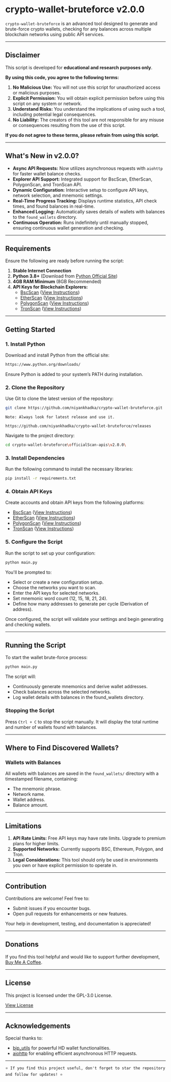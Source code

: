 # **crypto-wallet-bruteforce v2.0.0**

`crypto-wallet-bruteforce` is an advanced tool designed to generate and brute-force crypto wallets, checking for any balances across multiple blockchain networks using public API services.

---

## **Disclaimer**

This script is developed for **educational and research purposes only**.

**By using this code, you agree to the following terms:**

1. **No Malicious Use:** You will not use this script for unauthorized access or malicious purposes.
2. **Explicit Permission:** You will obtain explicit permission before using this script on any system or network.
3. **Understand Risks:** You understand the implications of using such a tool, including potential legal consequences.
4. **No Liability:** The creators of this tool are not responsible for any misuse or consequences resulting from the use of this script.

**If you do not agree to these terms, please refrain from using this script.**

---

## **What's New in v2.0.0?**

- **Async API Requests:** Now utilizes asynchronous requests with `aiohttp` for faster wallet balance checks.
- **Explorer API Support:** Integrated support for BscScan, EtherScan, PolygonScan, and TronScan API.
- **Dynamic Configuration:** Interactive setup to configure API keys, network selection, and mnemonic settings.
- **Real-Time Progress Tracking:** Displays runtime statistics, API check times, and found balances in real-time.
- **Enhanced Logging:** Automatically saves details of wallets with balances to the `found_wallets` directory.
- **Continuous Operation:** Runs indefinitely until manually stopped, ensuring continuous wallet generation and checking.

---

## **Requirements**

Ensure the following are ready before running the script:

1. **Stable Internet Connection**
2. **Python 3.8+** (Download from [Python Official Site](https://www.python.org/))
3. **4GB RAM Minimum** (8GB Recommended)
4. **API Keys for Blockchain Explorers:**
   - [BscScan](https://bscscan.com/) ([View Instructions](https://docs.bscscan.com/getting-started/viewing-api-usage-statistics))
   - [EtherScan](https://etherscan.io/) ([View Instructions](https://docs.etherscan.io/getting-started/viewing-api-usage-statistics))
   - [PolygonScan](https://polygonscan.com/) ([View Instructions](https://docs.polygonscan.com/getting-started/viewing-api-usage-statistics))
   - [TronScan](https://tronscan.org/) ([View Instructions](https://docs.tronscan.org/))

---

## **Getting Started**

### **1. Install Python**

Download and install Python from the official site:

```bash
https://www.python.org/downloads/
```

Ensure Python is added to your system’s PATH during installation.

### **2. Clone the Repository**

Use Git to clone the latest version of the repository:

```bash
git clone https://github.com/niyankhadka/crypto-wallet-bruteforce.git
```

`Note: Always look for latest release and use it.`
```
https://github.com/niyankhadka/crypto-wallet-bruteforce/releases
```

Navigate to the project directory:

```bash
cd crypto-wallet-bruteforce\officialScan-apis\v2.0.0\
```

### **3. Install Dependencies**

Run the following command to install the necessary libraries:

```bash
pip install -r requirements.txt
```

### **4. Obtain API Keys**

Create accounts and obtain API keys from the following platforms:

   - [BscScan](https://bscscan.com/) ([View Instructions](https://docs.bscscan.com/getting-started/viewing-api-usage-statistics))
   - [EtherScan](https://etherscan.io/) ([View Instructions](https://docs.etherscan.io/getting-started/viewing-api-usage-statistics))
   - [PolygonScan](https://polygonscan.com/) ([View Instructions](https://docs.polygonscan.com/getting-started/viewing-api-usage-statistics))
   - [TronScan](https://tronscan.org/) ([View Instructions](https://docs.tronscan.org/))

### **5. Configure the Script**

Run the script to set up your configuration:

```bash
python main.py
```

You'll be prompted to:

- Select or create a new configuration setup.
- Choose the networks you want to scan.
- Enter the API keys for selected networks.
- Set mnemonic word count (12, 15, 18, 21, 24).
- Define how many addresses to generate per cycle (Derivation of address).

Once configured, the script will validate your settings and begin generating and checking wallets.

---

## **Running the Script**

To start the wallet brute-force process:

```bash
python main.py
```

The script will:

- Continuously generate mnemonics and derive wallet addresses.
- Check balances across the selected networks.
- Log wallet details with balances in the found_wallets directory.



### **Stopping the Script**

Press `Ctrl + C` to stop the script manually. It will display the total runtime and number of wallets found with balances.

---

## **Where to Find Discovered Wallets?**

### **Wallets with Balances**

All wallets with balances are saved in the `found_wallets/` directory with a timestamped filename, containing:

- The mnemonic phrase.
- Network name.
- Wallet address.
- Balance amount.

---

## **Limitations**

1. **API Rate Limits:** Free API keys may have rate limits. Upgrade to premium plans for higher limits.
2. **Supported Networks:** Currently supports BSC, Ethereum, Polygon, and Tron.
3. **Legal Considerations:** This tool should only be used in environments you own or have explicit permission to operate in.

---

## **Contribution**

Contributions are welcome! Feel free to:

- Submit issues if you encounter bugs.
- Open pull requests for enhancements or new features.

Your help in development, testing, and documentation is appreciated!

---

## **Donations**

If you find this tool helpful and would like to support further development, [Buy Me A Coffee](https://buymeacoffee.com/niyankhadka/).

---

## **License**

This project is licensed under the GPL-3.0 License.

[View License](https://github.com/niyankhadka/crypto-wallet-bruteforce/blob/main/LICENSE)

---

## **Acknowledgements**

Special thanks to:

   - [bip_utils](https://github.com/ebellocchia/bip_utils/) for powerful HD wallet functionalities.
   - [aiohttp](https://github.com/aio-libs/aiohttp/) for enabling efficient asynchronous HTTP requests.

---

`⭐ If you find this project useful, don't forget to star the repository and follow for updates! ⭐`